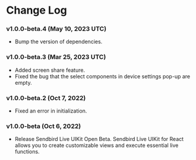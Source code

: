 # Change Log

### v1.0.0-beta.4 (May 10, 2023 UTC)
- Bump the version of dependencies.

### v1.0.0-beta.3 (Mar 25, 2023 UTC)
- Added screen share feature.
- Fixed the bug that the select components in device settings pop-up are empty.

### v1.0.0-beta.2 (Oct 7, 2022)
- Fixed an error in initialization.

### v1.0.0-beta (Oct 6, 2022)
- Release Sendbird Live UIKit Open Beta. Sendbird Live UIKit for React allows you to create customizable views and execute essential live functions. 
